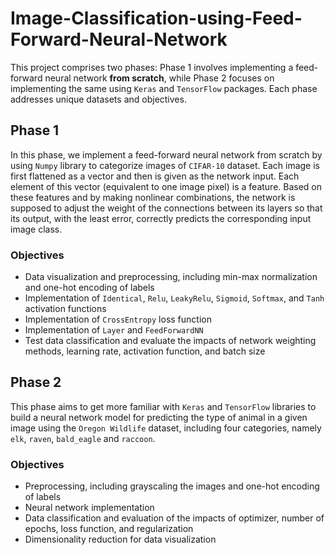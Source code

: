 # Image-Classification-using-Feed-Forward-Neural-Network

This project comprises two phases: Phase 1 involves implementing a feed-forward neural network **from scratch**, while Phase 2 focuses on implementing the same using `Keras` and `TensorFlow` packages. Each phase addresses unique datasets and objectives.

## Phase 1
In this phase, we implement a feed-forward neural network from scratch by using `Numpy` library to categorize images of `CIFAR-10` dataset. Each image is first flattened as a vector and then is given as the network input. Each element of this vector (equivalent to one image pixel) is a feature. Based on these features and by making nonlinear combinations, the network is supposed to adjust the weight of the connections between its layers so that its output, with the least error, correctly predicts the corresponding input image class.
### Objectives
- Data visualization and preprocessing, including min-max normalization and one-hot encoding of labels
- Implementation of `Identical`, `Relu`, `LeakyRelu`, `Sigmoid`, `Softmax`, and `Tanh` activation functions
- Implementation of `CrossEntropy` loss function
- Implementation of `Layer` and `FeedForwardNN`
- Test data classification and evaluate the impacts of network weighting methods, learning rate, activation function, and batch size


## Phase 2
This phase aims to get more familiar with `Keras` and `TensorFlow` libraries to build a neural network model for predicting the type of animal in a given image using the `Oregon Wildlife` dataset, including four categories, namely `elk`, `raven`, `bald_eagle` and `raccoon`.
### Objectives
- Preprocessing, including grayscaling the images and one-hot encoding of labels
- Neural network implementation
- Data classification and evaluation of the impacts of optimizer, number of epochs, loss function, and regularization
- Dimensionality reduction for data visualization
